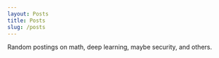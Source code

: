 ```yaml
---
layout: Posts
title: Posts
slug: /posts
---
```


Random postings on math, deep learning, maybe security, and others.

<br />
